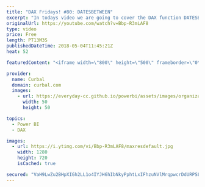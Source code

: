 ```yaml
---
title: "DAX Fridays! #80: DATESBETWEEN"
excerpt: "In todays video we are going to cover the DAX function DATESBETWEEN.  DATESBETWEEN function allows you to calculate amounts between two dates you specify.   For example, if you want to calculate the sum of sales between two specific dates, this is the perfect function for you.  You can \"hardcode\" the"
originalUrl: https://youtube.com/watch?v=Bbp-R3mLAF8
type: video
price: Free
length: PT13M3S
publishedDateTime: 2018-05-04T11:45:21Z
heat: 52

featuredContent: "<iframe width=\"800\" height=\"500\" frameborder=\"0\" src=\"https://www.youtube.com/embed/Bbp-R3mLAF8\" allow=\"accelerometer; autoplay; encrypted-media; gyroscope; picture-in-picture\" allowfullscreen></iframe>"

provider:
  name: Curbal
  domain: curbal.com
  images:
    - url: https://everyday-cc.github.io/powerbi/assets/images/organizations/curbal.com-50x50.jpg
      width: 50
      height: 50

topics:
  - Power BI
  - DAX

images:
  - url: https://i.ytimg.com/vi/Bbp-R3mLAF8/maxresdefault.jpg
    width: 1280
    height: 720
    isCached: true

secured: "VaH9LwZu2BHpXIGh2LL1o4IYJH6hIbNkyPphtLxIFhzuNVlMrqpwcrDdURPSLLu0mlRKwfbAG50diQ/0F+qLAaOZih8CX4k+AovdCNYadMSBmTGmj9/RwY63CyEfyLnQQ09fgMQ8JVMj+MMwD2EDInINLdH+BMUstFyhGWYyzfaLLfwOLcL+WKH9lNIqOsIow4iRrf8i5QnE6YoiF4WHZviRxqb727p37YzvMZTOM+AvGCPbKxACuCYgjEZbwzDv0K1w1adO2bvQJ6Imzwc+ottyIM8OjQN8qm44S1/s58yt2EEvXf446JLKqjhZ/hBm9WhOMjgFaDYJsRAryevd2chQjT++dY9ocsBn4n1aI4uiS9hyvrU0rMRrNxm1hFQqNcuI4c0edcbIcen0hZQNMMC41VjUSK2+swM1MaqiYvo=;tv+sodJ+Bw0yUNRi96xI+w=="
---
```


